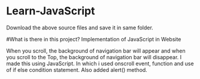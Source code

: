 # Learn-JavaScript
Download the above source files and save it in same folder.

#What is there in this project?
Implementation of JavaScript in Website

When you scroll, the background of navigation bar will appear and when you scroll to the Top, the background of navigation bar will disappear. I made this using JavaScript. 
In which i used onscroll event, function and use of if else condition statement.
Also added alert() method. 


